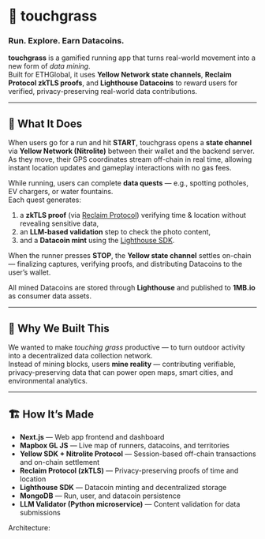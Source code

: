 # 🌱 touchgrass
### Run. Explore. Earn Datacoins.

**touchgrass** is a gamified running app that turns real-world movement into a new form of *data mining*.  
Built for ETHGlobal, it uses **Yellow Network state channels**, **Reclaim Protocol zkTLS proofs**, and **Lighthouse Datacoins** to reward users for verified, privacy-preserving real-world data contributions.

---

## 🚀 What It Does

When users go for a run and hit **START**, touchgrass opens a **state channel** via **Yellow Network (Nitrolite)** between their wallet and the backend server.  
As they move, their GPS coordinates stream off-chain in real time, allowing instant location updates and gameplay interactions with no gas fees.

While running, users can complete **data quests** — e.g., spotting potholes, EV chargers, or water fountains.  
Each quest generates:
1. a **zkTLS proof** (via [Reclaim Protocol](https://reclaimprotocol.org)) verifying time & location without revealing sensitive data,  
2. an **LLM-based validation** step to check the photo content,  
3. and a **Datacoin mint** using the [Lighthouse SDK](https://lighthouse.storage).

When the runner presses **STOP**, the **Yellow state channel** settles on-chain — finalizing captures, verifying proofs, and distributing Datacoins to the user’s wallet.  

All mined Datacoins are stored through **Lighthouse** and published to **1MB.io** as consumer data assets.

---

## 🧠 Why We Built This

We wanted to make *touching grass* productive — to turn outdoor activity into a decentralized data collection network.  
Instead of mining blocks, users **mine reality** — contributing verifiable, privacy-preserving data that can power open maps, smart cities, and environmental analytics.

---

## 🏗️ How It’s Made

- **Next.js** — Web app frontend and dashboard  
- **Mapbox GL JS** — Live map of runners, datacoins, and territories  
- **Yellow SDK + Nitrolite Protocol** — Session-based off-chain transactions and on-chain settlement  
- **Reclaim Protocol (zkTLS)** — Privacy-preserving proofs of time and location  
- **Lighthouse SDK** — Datacoin minting and decentralized storage  
- **MongoDB** — Run, user, and datacoin persistence  
- **LLM Validator (Python microservice)** — Content validation for data submissions  

Architecture:
